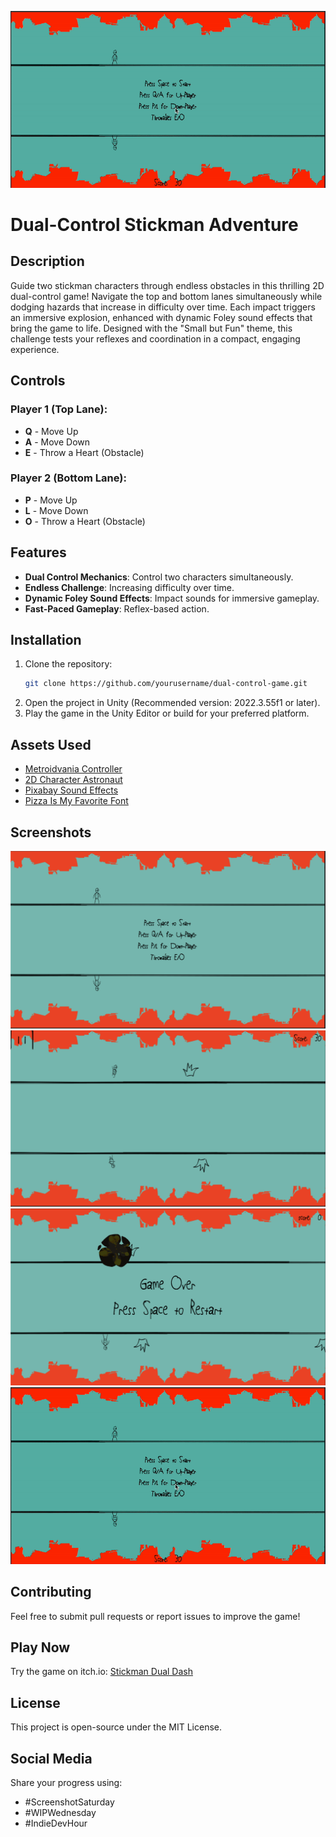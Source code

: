 ![Gif-Stickman](Screenshots/Gif-Stickman.gif)



# Dual-Control Stickman Adventure

## Description
Guide two stickman characters through endless obstacles in this thrilling 2D dual-control game! Navigate the top and bottom lanes simultaneously while dodging hazards that increase in difficulty over time. Each impact triggers an immersive explosion, enhanced with dynamic Foley sound effects that bring the game to life. Designed with the "Small but Fun" theme, this challenge tests your reflexes and coordination in a compact, engaging experience.

## Controls
### Player 1 (Top Lane):
- **Q** - Move Up
- **A** - Move Down
- **E** - Throw a Heart (Obstacle)

### Player 2 (Bottom Lane):
- **P** - Move Up
- **L** - Move Down
- **O** - Throw a Heart (Obstacle)

## Features
- **Dual Control Mechanics**: Control two characters simultaneously.
- **Endless Challenge**: Increasing difficulty over time.
- **Dynamic Foley Sound Effects**: Impact sounds for immersive gameplay.
- **Fast-Paced Gameplay**: Reflex-based action.

## Installation
1. Clone the repository:
   ```sh
   git clone https://github.com/yourusername/dual-control-game.git
   ```
2. Open the project in Unity (Recommended version: 2022.3.55f1 or later).
3. Play the game in the Unity Editor or build for your preferred platform.

## Assets Used
- [Metroidvania Controller](https://assetstore.unity.com/packages/2d/characters/metroidvania-controller-1667)
- [2D Character Astronaut](https://assetstore.unity.com/packages/2d/characters/2d-character-astronaut-18265)
- [Pixabay Sound Effects](https://pixabay.com/sound-effects/)
- [Pizza Is My Favorite Font](https://www.1001fonts.com/pizza-is-my-favorite-font.html)

## Screenshots
![StartScreen](Screenshots/StartScreen.png)
![GamePlay](Screenshots/GamePlay.png)
![GameOver](Screenshots/GameOver.png)
![Gif-Stickman](Screenshots/Gif-Stickman.gif)

## Contributing
Feel free to submit pull requests or report issues to improve the game!

## Play Now
Try the game on itch.io: [Stickman Dual Dash](https://rainbow-flamingo.itch.io/stickman-dual-dash)

## License
This project is open-source under the MIT License.

## Social Media
Share your progress using:
- #ScreenshotSaturday
- #WIPWednesday
- #IndieDevHour
